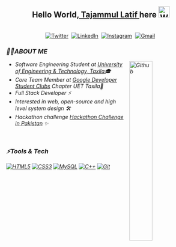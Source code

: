 ## <div align="center">Hello World,<a href = "https://meerhamza1421-me.web.app/"> Tajammul Latif </a> here <img src="https://github.com/TheDudeThatCode/TheDudeThatCode/blob/master/Assets/Hi.gif" width="30px" alt="Waving..."></div>

<p align="center">
<br>
<a href="https://twitter.com/LatifTajammul"><img src="https://img.shields.io/badge/Twitter-1DA1F2?style=for-the-badge&logo=twitter&logoColor=white" alt="Twitter" /></a>&nbsp;
<a href="https://www.linkedin.com/in/tajammul-latif-a043101b8/"><img src="https://img.shields.io/badge/linkedin-%230077B5.svg?&style=for-the-badge&logo=linkedin&logoColor=white" alt="LinkedIn" /></a>&nbsp;
<a href="https://www.instagram.com/tajammullatif_/"><img src="https://img.shields.io/badge/instagram-%23E4405F.svg?&style=for-the-badge&logo=instagram&logoColor=white" alt="Instagram" /></a>&nbsp;
<a href="mailto:tajammullatif@gmail.com?body=Hi%20there%2C%20Found%20you%20on%20GitHub."><img src="https://img.shields.io/badge/gmail-%23D14836.svg?&style=for-the-badge&logo=gmail&logoColor=white" alt="Gmail"/></a>&nbsp;
</p>

<h3><i>🙋‍♂️ABOUT ME<i/></h3>
  <img width="35%" align="right" alt="Github" src="https://user-images.githubusercontent.com/48678280/88862734-4903af80-d201-11ea-968b-9c939d88a37c.gif" />

  -  Software Engineering Student at [University of Engineering & Technology, Taxila](https://web.uettaxila.edu.pk/)🎓
  -  Core Team Member at [Google Developer Student Clubs](https://www.instagram.com/p/CUIYw1khu34/) Chapter UET Taxila🚀
  -  Full Stack Developer ⚡
  -  Interested in web, open-source and high level system design 🛠️
  -  Hackathon challenge [Hackathon Challenge in Pakistan](https://cyberhackathon.pk/public/index.html) ✨

<br>
<h3><i>⚡Tools & Tech</i></h3>

[![HTML5](https://img.shields.io/badge/-HTML5-E34F26?style=flat&logo=html5&logoColor=white&link=https://github.com/Tajammul-Latif)](https://github.com/Tajammul-Latif)
[![CSS3](https://img.shields.io/badge/-CSS3-1572B6?style=flat&logo=css3&link=https://github.com/Tajammul-Latif)](https://github.com/Tajammul-Latif) 
[![MySQL](https://img.shields.io/badge/-MySQL-black?style=flat&logo=mysql&link=https://github.com/Tajammul-Latif)](https://github.com/Tajammul-Latif)
[![C++](https://img.shields.io/badge/-C++-blue?style=flat&logo=c++&link=https://github.com/Tajammul-Latif)](https://github.com/Tajammul-Latif)
[![Git](https://img.shields.io/badge/-Git-black?style=flat&logo=git&link=https://github.com/Tajammul-Latif)](https://github.com/Tajammul-Latif)
